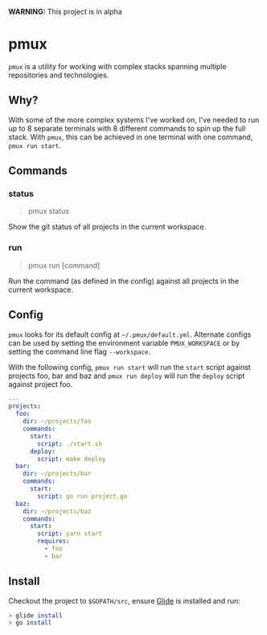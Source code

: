 **WARNING:** This project is in alpha

# pmux

`pmux` is a utility for working with complex stacks spanning multiple repositories and technologies.

## Why?

With some of the more complex systems I've worked on, I've needed to run up to 8 separate terminals with 8 different commands to spin up the full stack. With `pmux`, this can be achieved in one terminal with one command, `pmux run start`.

## Commands

### status

  > pmux status

Show the git status of all projects in the current workspace.

### run

  > pmux run [command]

Run the command (as defined in the config) against all projects in the current workspace.

## Config

`pmux` looks for its default config at `~/.pmux/default.yml`. Alternate configs can be used by setting the environment variable `PMUX_WORKSPACE` or by setting the command line flag `--workspace`.

With the following config, `pmux run start` will run the `start` script against projects foo, bar and baz and `pmux run deploy` will run the `deploy` script against project foo.

```yaml
---
projects:
  foo:
    dir: ~/projects/foo
    commands:
      start:
        script: ./start.sh
      deploy:
        script: make deploy
  bar:
    dir: ~/projects/bar
    commands:
      start:
        script: go run project.go
  baz:
    dir: ~/projects/baz
    commands:
      start:
        script: yarn start
        requires:
          - foo
          - bar
```

## Install

Checkout the project to `$GOPATH/src`, ensure [Glide](https://github.com/Masterminds/glide) is installed and run:

```sh
> glide install
> go install
```

